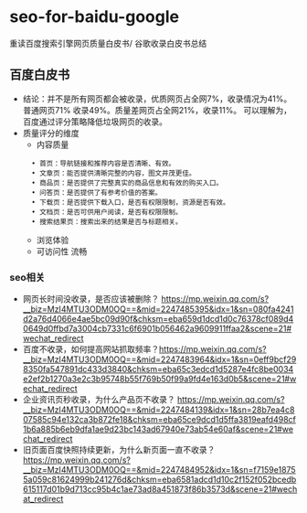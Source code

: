 # seo-for-baidu-google
重读百度搜索引擎网页质量白皮书/ 谷歌收录白皮书总结
## 百度白皮书
- 结论：并不是所有网页都会被收录，优质网页占全网7%，收录情况为41%。普通网页71% 收录49%。质量差网页占全网21%，收录11%。 可以理解为，百度通过评分策略降低垃圾网页的收录。
- 质量评分的维度
  - 内容质量
  ```
    • 首页：导航链接和推荐内容是否清晰、有效。
    • 文章页：能否提供清晰完整的内容，图文并茂更佳。
    • 商品页：是否提供了完整真实的商品信息和有效的购买入口。
    • 问答页：是否提供了有参考价值的答案。
    • 下载页：是否提供下载入口，是否有权限限制，资源是否有效。
    • 文档页：是否可供用户阅读，是否有权限限制。
    • 搜索结果页：搜索出来的结果是否与标题相关。 
  ```
  - 浏览体验  
  - 可访问性  流畅
### seo相关
- 网页长时间没收录，是否应该被删除？ https://mp.weixin.qq.com/s?__biz=MzI4MTU3ODM0OQ==&mid=2247485395&idx=1&sn=080fa4241d2a76d4066e4ae5bc09d90f&chksm=eba659d1dcd1d0c76378cf089d40649d0ffbd7a3004cb7331c6f6901b056462a9609911ffaa2&scene=21#wechat_redirect
- 百度不收录，如何提高网站抓取频率？https://mp.weixin.qq.com/s?__biz=MzI4MTU3ODM0OQ==&mid=2247483964&idx=1&sn=0eff9bcf298350fa547891dc433d3840&chksm=eba65c3edcd1d5287e4fc8be0034e2ef2b1270a3e2c3b95748b55f769b50f99a9fd4e163d0b5&scene=21#wechat_redirect
- 企业资讯页秒收录，为什么产品页不收录？ https://mp.weixin.qq.com/s?__biz=MzI4MTU3ODM0OQ==&mid=2247484139&idx=1&sn=28b7ea4c807585c94e132ca3b872fe18&chksm=eba65ce9dcd1d5ffa3819eafd498cf1b6a885b6eb9dfa1ae9d23bc143ad67940e73ab54e60af&scene=21#wechat_redirect
- 旧页面百度快照持续更新，为什么新页面一直不收录？ https://mp.weixin.qq.com/s?__biz=MzI4MTU3ODM0OQ==&mid=2247484952&idx=1&sn=f7159e18755a059c81624999b241276d&chksm=eba6581adcd1d10c2f152f052bcedb615117d01b9d713cc95b4c1ae73ad8a451873f86b3573d&scene=21#wechat_redirect
